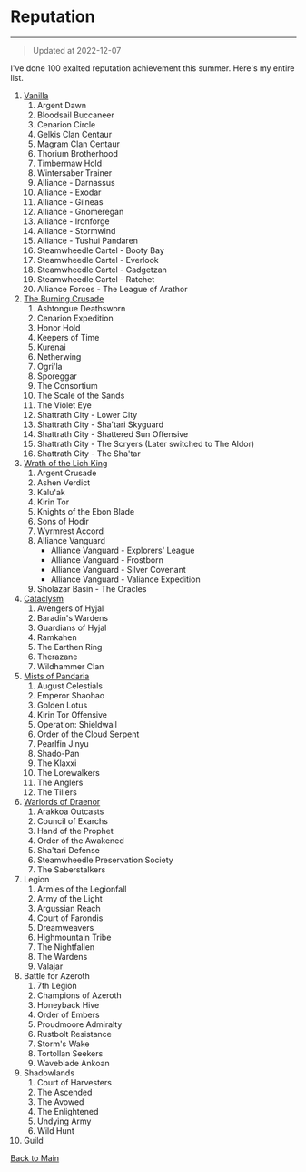 # Reputation

---

>   Updated at 2022-12-07



I've done 100 exalted reputation achievement this summer. Here's my entire list.

1.  [Vanilla](https://david-dhc.github.io/World-of-Warcraft/Reputation/Vanilla.html)
    1.  Argent Dawn
    2.  Bloodsail Buccaneer
    3.  Cenarion Circle
    4.  Gelkis Clan Centaur
    5.  Magram Clan Centaur
    6.  Thorium Brotherhood
    7.  Timbermaw Hold
    8.  Wintersaber Trainer
    9.  Alliance - Darnassus
    10.  Alliance - Exodar
    11.  Alliance - Gilneas
    12.  Alliance - Gnomeregan
    13.  Alliance - Ironforge
    14.  Alliance - Stormwind
    15.  Alliance - Tushui Pandaren
    16.  Steamwheedle Cartel - Booty Bay
    17.  Steamwheedle Cartel - Everlook
    18.  Steamwheedle Cartel - Gadgetzan
    19.  Steamwheedle Cartel - Ratchet
    20.  Alliance Forces - The League of Arathor
2.  [The Burning Crusade](https://david-dhc.github.io/World-of-Warcraft/Reputation/TBC.html)
    1.  Ashtongue Deathsworn
    2.  Cenarion Expedition
    3.  Honor Hold
    4.  Keepers of Time
    5.  Kurenai
    6.  Netherwing
    7.  Ogri'la
    8.  Sporeggar
    9.  The Consortium
    10.  The Scale of the Sands
    11.  The Violet Eye
    12.  Shattrath City - Lower City
    13.  Shattrath City - Sha'tari Skyguard
    14.  Shattrath City - Shattered Sun Offensive
    15.  Shattrath City - The Scryers (Later switched to The Aldor)
    16.  Shattrath City - The Sha'tar
3.  [Wrath of the Lich King](https://david-dhc.github.io/World-of-Warcraft/Reputation/WLK.html)
    1.  Argent Crusade
    2.  Ashen Verdict
    3.  Kalu'ak
    4.  Kirin Tor
    5.  Knights of the Ebon Blade
    6.  Sons of Hodir
    7.  Wyrmrest Accord
    8.  Alliance Vanguard
        -   Alliance Vanguard - Explorers' League
        -   Alliance Vanguard - Frostborn
        -   Alliance Vanguard - Silver Covenant
        -   Alliance Vanguard - Valiance Expedition
    9.  Sholazar Basin - The Oracles
4.  [Cataclysm](https://david-dhc.github.io/World-of-Warcraft/Reputation/CTM.html)
    1.  Avengers of Hyjal
    2.  Baradin's Wardens
    3.  Guardians of Hyjal
    4.  Ramkahen
    5.  The Earthen Ring
    6.  Therazane
    7.  Wildhammer Clan
5.  [Mists of Pandaria](https://david-dhc.github.io/World-of-Warcraft/Reputation/MoP.html)
    1.  August Celestials
    2.  Emperor Shaohao
    3.  Golden Lotus
    4.  Kirin Tor Offensive
    5.  Operation: Shieldwall
    6.  Order of the Cloud Serpent
    7.  Pearlfin Jinyu
    8.  Shado-Pan
    9.  The Klaxxi
    10.  The Lorewalkers
    11.  The Anglers
    12.  The Tillers
6.  [Warlords of Draenor](https://david-dhc.github.io/World-of-Warcraft/Reputation/WoD.html)
    1.  Arakkoa Outcasts
    2.  Council of Exarchs
    3.  Hand of the Prophet
    4.  Order of the Awakened
    5.  Sha'tari Defense
    6.  Steamwheedle Preservation Society
    7.  The Saberstalkers
7.  Legion
    1.  Armies of the Legionfall
    2.  Army of the Light
    3.  Argussian Reach
    4.  Court of Farondis
    5.  Dreamweavers
    6.  Highmountain Tribe
    7.  The Nightfallen
    8.  The Wardens
    9.  Valajar
8.  Battle for Azeroth
    1.  7th Legion
    2.  Champions of Azeroth
    3.  Honeyback Hive
    4.  Order of Embers
    5.  Proudmoore Admiralty
    6.  Rustbolt Resistance
    7.  Storm's Wake
    8.  Tortollan Seekers
    9.  Waveblade Ankoan
9.  Shadowlands 
    1.  Court of Harvesters
    2.  The Ascended
    3.  The Avowed
    4.  The Enlightened
    5.  Undying Army
    6.  Wild Hunt
10.  Guild

[Back to Main](https://david-dhc.github.io/World-of-Warcraft)
